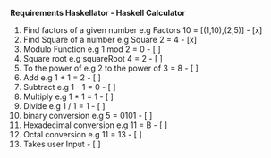 **Requirements Haskellator - Haskell Calculator**

1. Find factors of a given number e.g Factors 10 = [(1,10),(2,5)] - [x]
2. Find Square of a number e.g Square 2 = 4 - [x]
3. Modulo Function e.g 1 mod 2 = 0 - [ ] 
4. Square root e.g squareRoot 4 = 2 - [ ]
5. To the power of e.g 2 to the power of 3 = 8 - [ ]
6. Add e.g 1 + 1 = 2 - [ ]
7. Subtract e.g 1 - 1 = 0 - [ ]
8. Multiply e.g 1 * 1 = 1  - [ ]
9. Divide e.g 1 / 1 = 1 - [ ]
10. binary conversion e.g 5 = 0101 - [ ]
11. Hexadecimal conversion e.g 11 = B - [ ]
12. Octal conversion e.g 11 = 13 - [ ]
13. Takes user Input - [ ]
